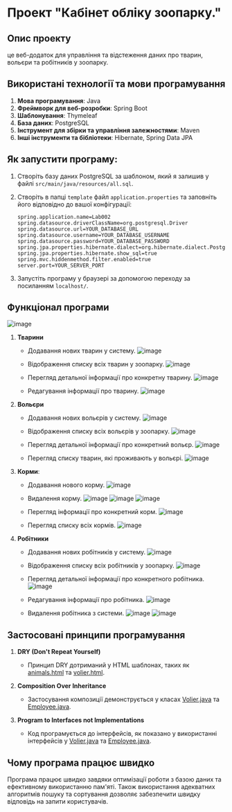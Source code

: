 # Проект "Кабінет обліку зоопарку."




## Опис проекту
це веб-додаток для управління та відстеження даних про тварин, вольєри та робітників у зоопарку.

## Використані технології та мови програмування

1. **Мова програмування**: Java
2. **Фреймворк для веб-розробки**: Spring Boot
3. **Шаблонування**: Thymeleaf
4. **База даних**: PostgreSQL
5. **Інструмент для збірки та управління залежностями**: Maven
6. **Інші інструменти та бібліотеки**: Hibernate, Spring Data JPA

## Як запустити програму:

1. Створіть базу даних PostgreSQL за шаблоном, який я залишив у файлі `src/main/java/resources/all.sql`.

2. Створіть в папці `template` файл `application.properties` та заповніть його відповідно до вашої конфігурації:

    ```properties
    spring.application.name=Lab002
    spring.datasource.driverClassName=org.postgresql.Driver
    spring.datasource.url=YOUR_DATABASE_URL
    spring.datasource.username=YOUR_DATABASE_USERNAME
    spring.datasource.password=YOUR_DATABASE_PASSWORD
    spring.jpa.properties.hibernate.dialect=org.hibernate.dialect.PostgreSQLDialect
    spring.jpa.properties.hibernate.show_sql=true
    spring.mvc.hiddenmethod.filter.enabled=true
    server.port=YOUR_SERVER_PORT
    ```

3. Запустіть програму у браузері за допомогою переходу за посиланням `localhost/`.

## Функціонал програми
![image](https://github.com/KostyanL1/kpz_lab_002/assets/148667427/8d3628ff-4592-4a3c-9235-2a562eba44c9)


1. **Тварини**
   - Додавання нових тварин у систему.
    ![image](https://github.com/KostyanL1/kpz_lab_002/assets/148667427/cfc721a0-ea77-493e-b61c-d02fe1926fa0)

   - Відображення списку всіх тварин у зоопарку.
     ![image](https://github.com/KostyanL1/kpz_lab_002/assets/148667427/a4c11af4-84f9-46d2-bfb3-336239951403)

   - Перегляд детальної інформації про конкретну тварину.
     ![image](https://github.com/KostyanL1/kpz_lab_002/assets/148667427/d8873501-b911-4e2c-82fd-760ab886e826)

   - Редагування інформації про тварину.
     ![image](https://github.com/KostyanL1/kpz_lab_002/assets/148667427/43e457bd-8db7-429e-a5a0-012f41ffba0c)


2. **Вольєри**
   - Додавання нових вольєрів у систему.
     ![image](https://github.com/KostyanL1/kpz_lab_002/assets/148667427/a6aac02f-cffd-44c7-92d9-cdc1b9b15907)

   - Відображення списку всіх вольєрів у зоопарку.
     ![image](https://github.com/KostyanL1/kpz_lab_002/assets/148667427/934b71dd-b613-401b-a06c-007acea54612)

   - Перегляд детальної інформації про конкретний вольєр.
     ![image](https://github.com/KostyanL1/kpz_lab_002/assets/148667427/0e949ae2-5ccc-499e-b523-bc15c04e6199)

   - Перегляд списку тварин, які проживають у вольєрі.
     ![image](https://github.com/KostyanL1/kpz_lab_002/assets/148667427/52387feb-0df4-49e4-aa60-d9e096ad2b02)


3. **Корми**:
   - Додавання нового корму.
     ![image](https://github.com/KostyanL1/kpz_lab_002/assets/148667427/e5c3f065-a6e0-4708-bc0e-954e5f07afcd)

   - Видалення корму.
     ![image](https://github.com/KostyanL1/kpz_lab_002/assets/148667427/6ed63f3d-7e33-4e81-bf07-61dbdf2f5a66)
     ![image](https://github.com/KostyanL1/kpz_lab_002/assets/148667427/bc7c826c-b2b4-4d65-8492-0ad80865b55e)
     ![image](https://github.com/KostyanL1/kpz_lab_002/assets/148667427/023fd5f7-5c05-45a2-9b21-68e430cc0ede)

   - Перегляд інформації про конкретний корм.
     ![image](https://github.com/KostyanL1/kpz_lab_002/assets/148667427/4248c8b9-c457-42fa-a771-6423d0c52ebc)

   - Перегляд списку всіх кормів.
     ![image](https://github.com/KostyanL1/kpz_lab_002/assets/148667427/41908374-813c-428f-94e2-6a61e48b8334)


4. **Робітники**
   - Додавання нових робітників у систему.
    ![image](https://github.com/KostyanL1/kpz_lab_002/assets/148667427/572ea32f-89ca-465f-9f95-1d656595d669)

   - Відображення списку всіх робітників у зоопарку.
     ![image](https://github.com/KostyanL1/kpz_lab_002/assets/148667427/e03e2f8f-821d-44d0-ad39-11999c4720d2)

   - Перегляд детальної інформації про конкретного робітника.
     ![image](https://github.com/KostyanL1/kpz_lab_002/assets/148667427/b4d510a3-0252-44da-ac97-b2efa36908ea)

   - Редагування інформації про робітника.
     ![image](https://github.com/KostyanL1/kpz_lab_002/assets/148667427/5dec8c71-2440-4783-8d96-a7f53dfe711c)

   - Видалення робітника з системи.
     ![image](https://github.com/KostyanL1/kpz_lab_002/assets/148667427/ea7f5085-12ab-41c6-b177-2c5b1c90f587)
     ![image](https://github.com/KostyanL1/kpz_lab_002/assets/148667427/5261a740-17cd-465d-865e-02d4fbdfcae5)

## Застосовані принципи програмування

1. **DRY (Don't Repeat Yourself)**
   - Принцип DRY дотриманий у HTML шаблонах, таких як [animals.html](/src/main/resources/templates/animals.html) та [volier.html](/src/main/resources/templates/volier.html).

2. **Composition Over Inheritance**
   - Застосування композиції демонструється у класах [Volier.java](/src/main/java/com/example/zoo/model/Volier.java) та [Employee.java](/src/main/java/com/example/zoo/model/Employee.java).

3. **Program to Interfaces not Implementations**
   - Код програмується до інтерфейсів, як показано у використанні інтерфейсів у [Volier.java](/src/main/java/com/example/zoo/model/Volier.java) та [Employee.java](/src/main/java/com/example/zoo/model/Employee.java).

## Чому програма працює швидко
Програма працює швидко завдяки оптимізації роботи з базою даних та ефективному використанню пам'яті. Також використання адекватних алгоритмів пошуку та сортування дозволяє забезпечити швидку відповідь на запити користувачів.
